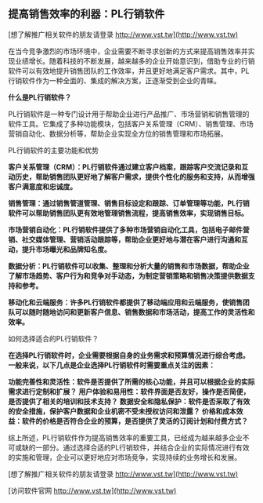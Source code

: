 ## **提高销售效率的利器：PL行销软件**

[想了解推广相关软件的朋友请登录 http://www.vst.tw](http://www.vst.tw)

在当今竞争激烈的市场环境中，企业需要不断寻求创新的方式来提高销售效率并实现业绩增长。随着科技的不断发展，越来越多的企业开始意识到，借助专业的行销软件可以有效地提升销售团队的工作效率，并且更好地满足客户需求。其中，PL行销软件作为一种全面的、集成的解决方案，正逐渐受到企业的青睐。

**什么是PL行销软件？**

PL行销软件是一种专门设计用于帮助企业进行产品推广、市场营销和销售管理的软件工具。它集成了多种功能模块，包括客户关系管理（CRM）、销售管理、市场营销自动化、数据分析等，帮助企业实现全方位的销售管理和市场拓展。

PL行销软件的主要功能和优势

**客户关系管理（CRM）：PL行销软件通过建立客户档案，跟踪客户交流记录和互动历史，帮助销售团队更好地了解客户需求，提供个性化的服务和支持，从而增强客户满意度和忠诚度。**

**销售管理：通过销售管道管理、销售目标设定和跟踪、订单管理等功能，PL行销软件可以帮助销售团队更有效地管理销售流程，提高销售效率，实现销售目标。**

**市场营销自动化：PL行销软件提供了多种市场营销自动化工具，包括电子邮件营销、社交媒体管理、营销活动跟踪等，帮助企业更好地与潜在客户进行沟通和互动，提升市场曝光和品牌知名度。**

**数据分析：PL行销软件可以收集、整理和分析大量的销售和市场数据，帮助企业了解市场趋势、客户行为和竞争对手动态，为制定营销策略和销售决策提供数据支持和参考。**

**移动化和云端服务：许多PL行销软件都提供了移动端应用和云端服务，使销售团队可以随时随地访问和更新客户信息、销售数据和市场活动，提高工作的灵活性和效率。**

如何选择适合的PL行销软件？

**在选择PL行销软件时，企业需要根据自身的业务需求和预算情况进行综合考虑。一般来说，以下几点是企业选择PL行销软件时需要重点关注的因素：**

**功能完善性和灵活性：软件是否提供了所需的核心功能，并且可以根据企业的实际需求进行定制和扩展？**
**用户体验和易用性：软件界面是否友好，操作是否简便，是否提供了相关的培训和技术支持？**
**数据安全和隐私保护：软件是否采取了有效的安全措施，保护客户数据和企业机密不受未授权访问和泄露？**
**价格和成本效益：软件的价格是否符合企业的预算，是否提供了灵活的订阅计划和付费方式？**

综上所述，PL行销软件作为提高销售效率的重要工具，已经成为越来越多企业不可或缺的一部分。通过选择合适的PL行销软件，并结合企业的实际情况进行有效的实施和管理，企业可以更好地应对市场竞争，实现持续的业务增长和发展。

[想了解推广相关软件的朋友请登录 http://www.vst.tw](http://www.vst.tw)


[访问软件官网 http://www.vst.tw](http://www.vst.tw)
